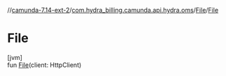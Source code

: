 //[camunda-7.14-ext-2](../../../index.md)/[com.hydra_billing.camunda.api.hydra.oms](../index.md)/[File](index.md)/[File](-file.md)

# File

[jvm]\
fun [File](-file.md)(client: HttpClient)
